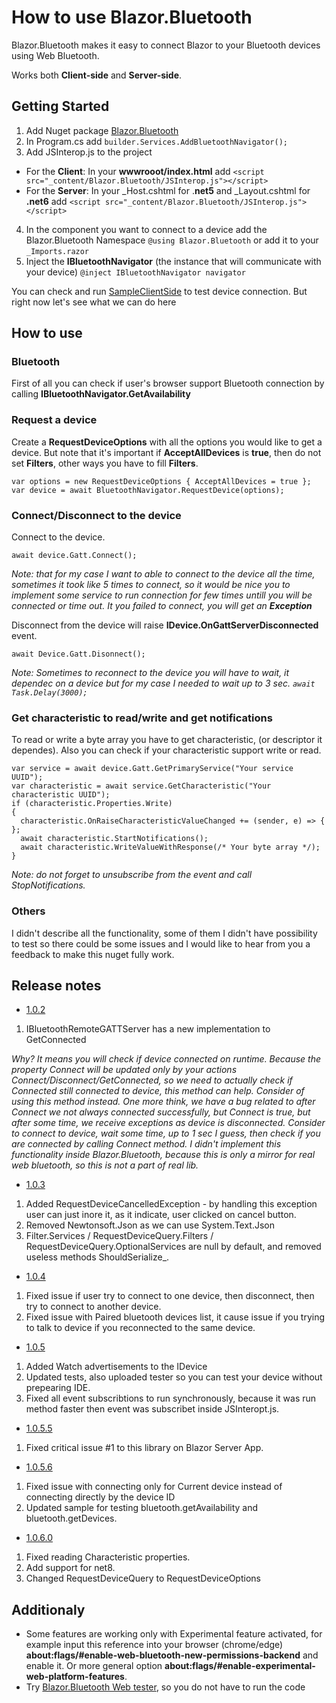 # How to use Blazor.Bluetooth

Blazor.Bluetooth makes it easy to connect Blazor to your Bluetooth devices using Web Bluetooth.

Works both **Client-side** and **Server-side**.

## Getting Started

1. Add Nuget package [Blazor.Bluetooth](https://www.nuget.org/packages/Blazor.Bluetooth)
2. In Program.cs add ```builder.Services.AddBluetoothNavigator();```
3. Add JSInterop.js to the project

- For the **Client**: In your **wwwrooot/index.html** add ```<script src="_content/Blazor.Bluetooth/JSInterop.js"></script>```
- For the **Server**: In your _Host.cshtml for .**net5** and _Layout.cshtml for **.net6** add ```<script src="_content/Blazor.Bluetooth/JSInterop.js"></script>```

4. In the component you want to connect to a device add the Blazor.Bluetooth Namespace ```@using Blazor.Bluetooth``` or add it to your ```_Imports.razor```
5. Inject the **IBluetoothNavigator** (the instance that will communicate with your device) ```@inject IBluetoothNavigator navigator```

You can check and run [SampleClientSide](https://github.com/valerii-sovytskyi/Blazor.Bluetooth/tree/master/SampleClientSide) to test device connection.
But right now let's see what we can do here

## How to use

### Bluetooth

First of all you can check if user's browser support Bluetooth connection by calling **IBluetoothNavigator.GetAvailability**

### Request a device

Create a **RequestDeviceOptions** with all the options you would like to get a device. But note that it's important if **AcceptAllDevices** is **true**, then do not set **Filters**, other ways you have to fill **Filters**.

```
var options = new RequestDeviceOptions { AcceptAllDevices = true };
var device = await BluetoothNavigator.RequestDevice(options);
```

### Connect/Disconnect to the device

Connect to the device.

```await device.Gatt.Connect();```

_Note: that for my case I want to able to connect to the device all the time, sometimes it took like 5 times to connect, so it would be nice you to implement some service to run connection for few times untill you will be connected or time out. It you failed to connect, you will get an **Exception**_

Disconnect from the device will raise **IDevice.OnGattServerDisconnected** event.

```await Device.Gatt.Disonnect();```

_Note: Sometimes to reconnect to the device you will have to wait, it dependec on a device but for my case I needed to wait up to 3 sec. ```await Task.Delay(3000);```_

### Get characteristic to read/write and get notifications

To read or write a byte array you have to get characteristic, (or descriptor it dependes). Also you can check if your characteristic support write or read.

```
var service = await device.Gatt.GetPrimaryService("Your service UUID");
var characteristic = await service.GetCharacteristic("Your characteristic UUID");
if (characteristic.Properties.Write)
{
  characteristic.OnRaiseCharacteristicValueChanged += (sender, e) => { };
  await characteristic.StartNotifications();
  await characteristic.WriteValueWithResponse(/* Your byte array */);
}
```

_Note: do not forget to unsubscribe from the event and call StopNotifications._

### Others

I didn't describe all the functionality, some of them I didn't have possibility to test so there could be some issues and I would like to hear from you a feedback to make this nuget fully work.

## Release notes

- [1.0.2](https://www.nuget.org/packages/Blazor.Bluetooth/1.0.2)
1. IBluetoothRemoteGATTServer has a new implementation to GetConnected
 
_Why? It means you will check if device connected on runtime. Because the property Connect will be updated only by your actions Connect/Disconnect/GetConnected, so we need to actually check if Connected still connected to device, this method can help. Consider of using this method instead. One more think, we have a bug related to after Connect we not always connected successfully, but Connect is true, but after some time, we receive exceptions as device is disconnected. Consider to connect to device, wait some time, up to 1 sec I guess, then check if you are connected by calling Connect method. I didn't implement this functionality inside Blazor.Bluetooth, because this is only a mirror for real web bluetooth, so this is not a part of real lib._

- [1.0.3](https://www.nuget.org/packages/Blazor.Bluetooth/1.0.3)
1. Added RequestDeviceCancelledException - by handling this exception user can just inore it, as it indicate, user clicked on cancel button.
2. Removed Newtonsoft.Json as we can use System.Text.Json
3. Filter.Services / RequestDeviceQuery.Filters / RequestDeviceQuery.OptionalServices are null by default, and removed useless methods ShouldSerialize_.

- [1.0.4](https://www.nuget.org/packages/Blazor.Bluetooth/1.0.4)
1. Fixed issue if user try to connect to one device, then disconnect, then try to connect to another device.
2. Fixed issue with Paired bluetooth devices list, it cause issue if you trying to talk to device if you reconnected to the same device.

- [1.0.5](https://www.nuget.org/packages/Blazor.Bluetooth/1.0.5)
1. Added Watch advertisements to the IDevice
2. Updated tests, also uploaded tester so you can test your device without prepearing IDE.
3. Fixed all event subscribtions to run synchronously, because it was run method faster then event was subscribet inside JSInteropt.js.

- [1.0.5.5](https://www.nuget.org/packages/Blazor.Bluetooth/1.0.5.5)
1. Fixed critical issue #1 to this library on Blazor Server App.

- [1.0.5.6](https://www.nuget.org/packages/Blazor.Bluetooth/1.0.5.6)
1. Fixed issue with connecting only for Current device instead of connecting directly by the device ID
2. Updated sample for testing bluetooth.getAvailability and bluetooth.getDevices.

- [1.0.6.0](https://www.nuget.org/packages/Blazor.Bluetooth/1.0.6.0)

1. Fixed reading Characteristic properties.
2. Add support for net8. 
3. Changed RequestDeviceQuery to RequestDeviceOptions

## Additionaly

- Some features are working only with Experimental feature activated, for example input this reference into your browser (chrome/edge) **about:flags/#enable-web-bluetooth-new-permissions-backend** and enable it. Or more general option **about:flags/#enable-experimental-web-platform-features**.
- Try [Blazor.Bluetooth Web tester](https://blazorbluetooth.azurewebsites.net/), so you do not have to run the code